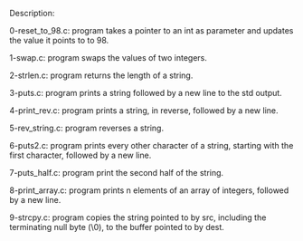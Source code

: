 Description:

0-reset_to_98.c: program takes a pointer to an int as parameter and updates the value it points to to 98.

1-swap.c: program swaps the values of two integers.

2-strlen.c: program returns the length of a string.

3-puts.c: program prints a string followed by a new line to the std output.

4-print_rev.c: program prints a string, in reverse, followed by a new line.

5-rev_string.c: program reverses a string.

6-puts2.c: program prints every other character of a string, starting with the first character, followed by a new line.

7-puts_half.c: program print the second half of the string.

8-print_array.c: program prints n elements of an array of integers, followed by a new line.

9-strcpy.c: program copies the string pointed to by src, including the terminating null byte (\0), to the buffer pointed to by dest.

